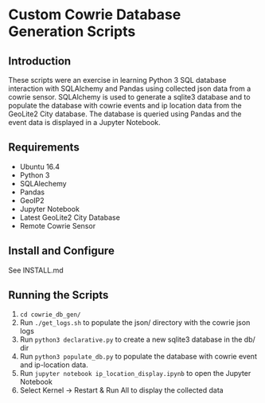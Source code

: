 # Custom Cowrie Database Generation Scripts

## Introduction
These scripts were an exercise in learning Python 3 SQL database interaction with SQLAlchemy and Pandas using collected
json data from a cowrie sensor.  SQLAlchemy is used to generate a sqlite3 database and to populate the database with
cowrie events and ip location data from the GeoLite2 City database.  The database is queried using Pandas and the event
data is displayed in a Jupyter Notebook. 

## Requirements
* Ubuntu 16.4
* Python 3
* SQLAlechemy
* Pandas
* GeoIP2
* Jupyter Notebook
* Latest GeoLite2 City Database
* Remote Cowrie Sensor

## Install and Configure
See INSTALL.md

## Running the Scripts
1. `cd cowrie_db_gen/` 
2. Run `./get_logs.sh` to populate the json/ directory with the cowrie json logs
3. Run `python3 declarative.py` to create a new sqlite3 database in the db/ dir
4. Run `python3 populate_db.py` to populate the database with cowrie event and ip-location data.
5. Run `jupyter notebook ip_location_display.ipynb` to open the Jupyter Notebook
6. Select Kernel -> Restart &amp; Run All to display the collected data
